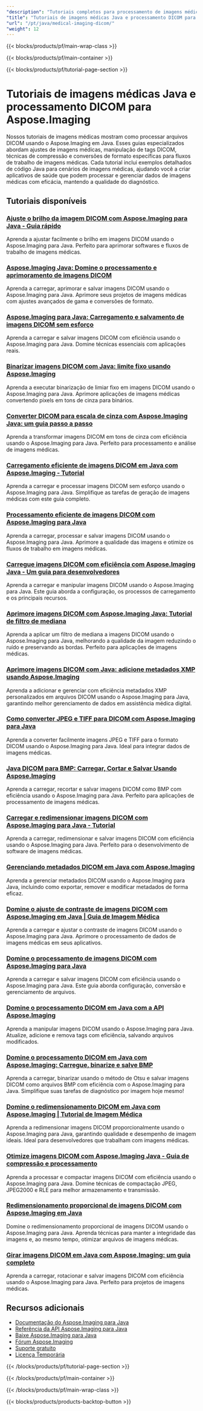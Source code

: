 ```yaml
---
"description": "Tutoriais completos para processamento de imagens médicas DICOM, ajustes e operações especializadas de imagens médicas com Aspose.Imaging para Java."
"title": "Tutoriais de imagens médicas Java e processamento DICOM para Aspose.Imaging"
"url": "/pt/java/medical-imaging-dicom/"
"weight": 12
---
```


{{< blocks/products/pf/main-wrap-class >}}

{{< blocks/products/pf/main-container >}}

{{< blocks/products/pf/tutorial-page-section >}}
# Tutoriais de imagens médicas Java e processamento DICOM para Aspose.Imaging

Nossos tutoriais de imagens médicas mostram como processar arquivos DICOM usando o Aspose.Imaging em Java. Esses guias especializados abordam ajustes de imagens médicas, manipulação de tags DICOM, técnicas de compressão e conversões de formato específicas para fluxos de trabalho de imagens médicas. Cada tutorial inclui exemplos detalhados de código Java para cenários de imagens médicas, ajudando você a criar aplicativos de saúde que podem processar e gerenciar dados de imagens médicas com eficácia, mantendo a qualidade do diagnóstico.

## Tutoriais disponíveis

### [Ajuste o brilho da imagem DICOM com Aspose.Imaging para Java - Guia rápido](./adjust-dicom-brightness-aspose-imaging-java/)
Aprenda a ajustar facilmente o brilho em imagens DICOM usando o Aspose.Imaging para Java. Perfeito para aprimorar softwares e fluxos de trabalho de imagens médicas.

### [Aspose.Imaging Java: Domine o processamento e aprimoramento de imagens DICOM](./aspose-imaging-java-load-enhance-dicom-images/)
Aprenda a carregar, aprimorar e salvar imagens DICOM usando o Aspose.Imaging para Java. Aprimore seus projetos de imagens médicas com ajustes avançados de gama e conversões de formato.

### [Aspose.Imaging para Java: Carregamento e salvamento de imagens DICOM sem esforço](./aspose-imaging-java-load-save-dicom-images/)
Aprenda a carregar e salvar imagens DICOM com eficiência usando o Aspose.Imaging para Java. Domine técnicas essenciais com aplicações reais.

### [Binarizar imagens DICOM com Java: limite fixo usando Aspose.Imaging](./binarize-dicom-images-fixed-threshold-java-aspose-imaging/)
Aprenda a executar binarização de limiar fixo em imagens DICOM usando o Aspose.Imaging para Java. Aprimore aplicações de imagens médicas convertendo pixels em tons de cinza para binários.

### [Converter DICOM para escala de cinza com Aspose.Imaging Java: um guia passo a passo](./dicom-to-grayscale-aspose-imaging-java/)
Aprenda a transformar imagens DICOM em tons de cinza com eficiência usando o Aspose.Imaging para Java. Perfeito para processamento e análise de imagens médicas.

### [Carregamento eficiente de imagens DICOM em Java com Aspose.Imaging - Tutorial](./master-dicom-image-loading-aspose-imaging-java/)
Aprenda a carregar e processar imagens DICOM sem esforço usando o Aspose.Imaging para Java. Simplifique as tarefas de geração de imagens médicas com este guia completo.

### [Processamento eficiente de imagens DICOM com Aspose.Imaging para Java](./master-dicom-processing-aspose-imaging-java/)
Aprenda a carregar, processar e salvar imagens DICOM usando o Aspose.Imaging para Java. Aprimore a qualidade das imagens e otimize os fluxos de trabalho em imagens médicas.

### [Carregue imagens DICOM com eficiência com Aspose.Imaging Java - Um guia para desenvolvedores](./load-dicom-images-aspose-imaging-java/)
Aprenda a carregar e manipular imagens DICOM usando o Aspose.Imaging para Java. Este guia aborda a configuração, os processos de carregamento e os principais recursos.

### [Aprimore imagens DICOM com Aspose.Imaging Java: Tutorial de filtro de mediana](./apply-median-filter-dicom-images-aspose-imaging-java/)
Aprenda a aplicar um filtro de mediana a imagens DICOM usando o Aspose.Imaging para Java, melhorando a qualidade da imagem reduzindo o ruído e preservando as bordas. Perfeito para aplicações de imagens médicas.

### [Aprimore imagens DICOM com Java: adicione metadados XMP usando Aspose.Imaging](./java-dicom-xmp-metadata-aspose-imaging/)
Aprenda a adicionar e gerenciar com eficiência metadados XMP personalizados em arquivos DICOM usando o Aspose.Imaging para Java, garantindo melhor gerenciamento de dados em assistência médica digital.

### [Como converter JPEG e TIFF para DICOM com Aspose.Imaging para Java](./convert-jpeg-tiff-to-dicom-aspose-imaging-java/)
Aprenda a converter facilmente imagens JPEG e TIFF para o formato DICOM usando o Aspose.Imaging para Java. Ideal para integrar dados de imagens médicas.

### [Java DICOM para BMP: Carregar, Cortar e Salvar Usando Aspose.Imaging](./java-dicom-crop-save-bmp-aspose-imaging/)
Aprenda a carregar, recortar e salvar imagens DICOM como BMP com eficiência usando o Aspose.Imaging para Java. Perfeito para aplicações de processamento de imagens médicas.

### [Carregar e redimensionar imagens DICOM com Aspose.Imaging para Java - Tutorial](./load-resize-dicom-aspose-imaging-java/)
Aprenda a carregar, redimensionar e salvar imagens DICOM com eficiência usando o Aspose.Imaging para Java. Perfeito para o desenvolvimento de software de imagens médicas.

### [Gerenciando metadados DICOM em Java com Aspose.Imaging](./manage-dicom-metadata-aspose-imaging-java/)
Aprenda a gerenciar metadados DICOM usando o Aspose.Imaging para Java, incluindo como exportar, remover e modificar metadados de forma eficaz.

### [Domine o ajuste de contraste de imagens DICOM com Aspose.Imaging em Java | Guia de Imagem Médica](./load-adjust-dicom-image-contrast-aspose-imaging-java/)
Aprenda a carregar e ajustar o contraste de imagens DICOM usando o Aspose.Imaging para Java. Aprimore o processamento de dados de imagens médicas em seus aplicativos.

### [Domine o processamento de imagens DICOM com Aspose.Imaging para Java](./loading-saving-dicom-images-aspose-imaging-java/)
Aprenda a carregar e salvar imagens DICOM com eficiência usando o Aspose.Imaging para Java. Este guia aborda configuração, conversão e gerenciamento de arquivos.

### [Domine o processamento DICOM em Java com a API Aspose.Imaging](./master-dicom-image-processing-aspose-imaging-java/)
Aprenda a manipular imagens DICOM usando o Aspose.Imaging para Java. Atualize, adicione e remova tags com eficiência, salvando arquivos modificados.

### [Domine o processamento DICOM em Java com Aspose.Imaging: Carregue, binarize e salve BMP](./loading-processing-dicom-aspose-imaging-java/)
Aprenda a carregar, binarizar usando o método de Otsu e salvar imagens DICOM como arquivos BMP com eficiência com o Aspose.Imaging para Java. Simplifique suas tarefas de diagnóstico por imagem hoje mesmo!

### [Domine o redimensionamento DICOM em Java com Aspose.Imaging | Tutorial de Imagem Médica](./master-dicom-resizing-aspose-imaging-java/)
Aprenda a redimensionar imagens DICOM proporcionalmente usando o Aspose.Imaging para Java, garantindo qualidade e desempenho de imagem ideais. Ideal para desenvolvedores que trabalham com imagens médicas.

### [Otimize imagens DICOM com Aspose.Imaging Java - Guia de compressão e processamento](./dicom-image-processing-aspose-imaging-java/)
Aprenda a processar e compactar imagens DICOM com eficiência usando o Aspose.Imaging para Java. Domine técnicas de compactação JPEG, JPEG2000 e RLE para melhor armazenamento e transmissão.

### [Redimensionamento proporcional de imagens DICOM com Aspose.Imaging em Java](./proportional-dicom-image-resizing-aspose-imaging-java/)
Domine o redimensionamento proporcional de imagens DICOM usando o Aspose.Imaging para Java. Aprenda técnicas para manter a integridade das imagens e, ao mesmo tempo, otimizar arquivos de imagens médicas.

### [Girar imagens DICOM em Java com Aspose.Imaging: um guia completo](./load-rotate-dicom-images-aspose-imaging-java/)
Aprenda a carregar, rotacionar e salvar imagens DICOM com eficiência usando o Aspose.Imaging para Java. Perfeito para projetos de imagens médicas.

## Recursos adicionais

- [Documentação do Aspose.Imaging para Java](https://docs.aspose.com/imaging/java/)
- [Referência da API Aspose.Imaging para Java](https://reference.aspose.com/imaging/java/)
- [Baixe Aspose.Imaging para Java](https://releases.aspose.com/imaging/java/)
- [Fórum Aspose.Imaging](https://forum.aspose.com/c/imaging)
- [Suporte gratuito](https://forum.aspose.com/)
- [Licença Temporária](https://purchase.aspose.com/temporary-license/)

{{< /blocks/products/pf/tutorial-page-section >}}

{{< /blocks/products/pf/main-container >}}

{{< /blocks/products/pf/main-wrap-class >}}

{{< blocks/products/products-backtop-button >}}